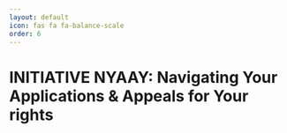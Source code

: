 ```yaml
---
layout: default
icon: fas fa fa-balance-scale
order: 6
---
```

# INITIATIVE NYAAY: Navigating Your Applications & Appeals for Your rights
